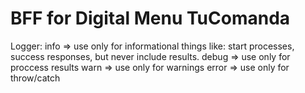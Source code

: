 # BFF for Digital Menu TuComanda

Logger:
info => use only for informational things like: start processes, success responses, but never include results.
debug => use only for proccess results
warn => use only for warnings
error => use only for throw/catch
